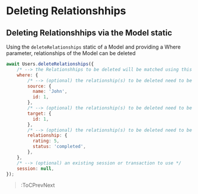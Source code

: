 # Deleting Relationshhips

## Deleting Relationshhips via the Model static

Using the `deleteRelationships` static of a Model and providing a Where parameter, relationships of the Model can be deleted

```js
await Users.deleteRelationships({
    /* --> the Relationshhips to be deleted will be matched using this param */
    where: {
        /* --> (optional) the relationship(s) to be deleted need to be from a User with the name 'John' AND the id '1' */
        source: {
          name: 'John', 
          id: 1,
        },
        /* --> (optional) the relationship(s) to be deleted need to be to an Order with the id '2' */
        target: {
          id: 1,
        },
        /* --> (optional) the relationship(s) to be deleted need to be match the following properties */
        relationship: {
          rating: 5,
          status: 'completed',
        },
    },
    /* --> (optional) an existing session or transaction to use */
    session: null,
});
```

> :ToCPrevNext